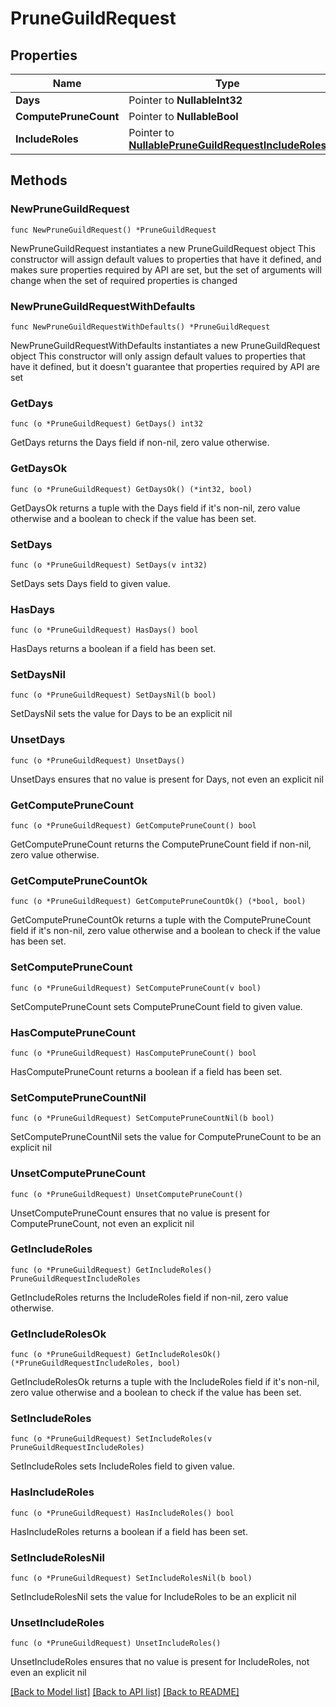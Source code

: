 # PruneGuildRequest

## Properties

Name | Type | Description | Notes
------------ | ------------- | ------------- | -------------
**Days** | Pointer to **NullableInt32** |  | [optional] 
**ComputePruneCount** | Pointer to **NullableBool** |  | [optional] 
**IncludeRoles** | Pointer to [**NullablePruneGuildRequestIncludeRoles**](PruneGuildRequestIncludeRoles.md) |  | [optional] 

## Methods

### NewPruneGuildRequest

`func NewPruneGuildRequest() *PruneGuildRequest`

NewPruneGuildRequest instantiates a new PruneGuildRequest object
This constructor will assign default values to properties that have it defined,
and makes sure properties required by API are set, but the set of arguments
will change when the set of required properties is changed

### NewPruneGuildRequestWithDefaults

`func NewPruneGuildRequestWithDefaults() *PruneGuildRequest`

NewPruneGuildRequestWithDefaults instantiates a new PruneGuildRequest object
This constructor will only assign default values to properties that have it defined,
but it doesn't guarantee that properties required by API are set

### GetDays

`func (o *PruneGuildRequest) GetDays() int32`

GetDays returns the Days field if non-nil, zero value otherwise.

### GetDaysOk

`func (o *PruneGuildRequest) GetDaysOk() (*int32, bool)`

GetDaysOk returns a tuple with the Days field if it's non-nil, zero value otherwise
and a boolean to check if the value has been set.

### SetDays

`func (o *PruneGuildRequest) SetDays(v int32)`

SetDays sets Days field to given value.

### HasDays

`func (o *PruneGuildRequest) HasDays() bool`

HasDays returns a boolean if a field has been set.

### SetDaysNil

`func (o *PruneGuildRequest) SetDaysNil(b bool)`

 SetDaysNil sets the value for Days to be an explicit nil

### UnsetDays
`func (o *PruneGuildRequest) UnsetDays()`

UnsetDays ensures that no value is present for Days, not even an explicit nil
### GetComputePruneCount

`func (o *PruneGuildRequest) GetComputePruneCount() bool`

GetComputePruneCount returns the ComputePruneCount field if non-nil, zero value otherwise.

### GetComputePruneCountOk

`func (o *PruneGuildRequest) GetComputePruneCountOk() (*bool, bool)`

GetComputePruneCountOk returns a tuple with the ComputePruneCount field if it's non-nil, zero value otherwise
and a boolean to check if the value has been set.

### SetComputePruneCount

`func (o *PruneGuildRequest) SetComputePruneCount(v bool)`

SetComputePruneCount sets ComputePruneCount field to given value.

### HasComputePruneCount

`func (o *PruneGuildRequest) HasComputePruneCount() bool`

HasComputePruneCount returns a boolean if a field has been set.

### SetComputePruneCountNil

`func (o *PruneGuildRequest) SetComputePruneCountNil(b bool)`

 SetComputePruneCountNil sets the value for ComputePruneCount to be an explicit nil

### UnsetComputePruneCount
`func (o *PruneGuildRequest) UnsetComputePruneCount()`

UnsetComputePruneCount ensures that no value is present for ComputePruneCount, not even an explicit nil
### GetIncludeRoles

`func (o *PruneGuildRequest) GetIncludeRoles() PruneGuildRequestIncludeRoles`

GetIncludeRoles returns the IncludeRoles field if non-nil, zero value otherwise.

### GetIncludeRolesOk

`func (o *PruneGuildRequest) GetIncludeRolesOk() (*PruneGuildRequestIncludeRoles, bool)`

GetIncludeRolesOk returns a tuple with the IncludeRoles field if it's non-nil, zero value otherwise
and a boolean to check if the value has been set.

### SetIncludeRoles

`func (o *PruneGuildRequest) SetIncludeRoles(v PruneGuildRequestIncludeRoles)`

SetIncludeRoles sets IncludeRoles field to given value.

### HasIncludeRoles

`func (o *PruneGuildRequest) HasIncludeRoles() bool`

HasIncludeRoles returns a boolean if a field has been set.

### SetIncludeRolesNil

`func (o *PruneGuildRequest) SetIncludeRolesNil(b bool)`

 SetIncludeRolesNil sets the value for IncludeRoles to be an explicit nil

### UnsetIncludeRoles
`func (o *PruneGuildRequest) UnsetIncludeRoles()`

UnsetIncludeRoles ensures that no value is present for IncludeRoles, not even an explicit nil

[[Back to Model list]](../README.md#documentation-for-models) [[Back to API list]](../README.md#documentation-for-api-endpoints) [[Back to README]](../README.md)


